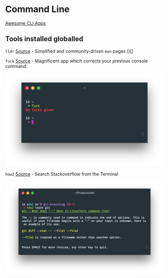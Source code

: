 # Command Line

[Awesome CLI Apps](https://github.com/agarrharr/awesome-cli-apps)

## Tools installed globalled

`tldr` [Source](https://github.com/tldr-pages/tldr) - Simplified and community-driven `man` pages
()[]

`fuck` [Source](https://github.com/nvbn/thefuck) - Magnificent app which corrects your previous console command.

![thefuck](assets/thefuck.png)

`how2` [Source](https://github.com/santinic/how2) - Search Stackoverflow from the Terminal

![how2](assets/how2.png)
